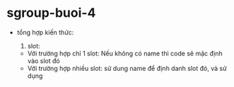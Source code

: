 # sgroup-buoi-4
- tổng hợp kiến thức:

  1.  slot: 
    + Với trường hợp chỉ 1 slot: Nếu không có name thì code sẽ mặc định vào slot đó
    + Với trường hợp nhiều slot: sử dung name để định danh slot đó, và sử dụng <template v-slot: > bên html
    + Code trong template sẽ ghi đè lại code trong slot bên file js
  2.  Đệ quy component: Để tạo được 1 đệ quy:
    + Tạo tree ngoài cùng
    + Bên html sử dụng v-for để in ra tất cả các phần tử cha
    + trong template của cha: sử dụng v-for để in ra các child, với mỗi child sử dụng lệnh v-if check xem child còn có chứa child nào không, nếu không có thì đó là cha, còn không thì hiển thị ra content
    + Ứng dụng: làm sidebar, cây, sử dụng trong các dự án lớn để tránh phải viết cụ thể code ra trong html
  3.  Thư viện: bootstrap-vue, element, awesome-vue
  4.  Vue CLI: là một hệ thống cung cấp các tính năng và môi trường giúp làm việc hiệu quả hơn với VueJs như: show error, runtime dependency,...
    - Tạo project: 
      + vue create [name_prj]
      + Nếu sử dụng git bash trên windows thì lệnh để chọn các options khi create project: winpty vue.cmd create project-name
      + Vue router: là 1 package hỗ trợ chuyển đổi component khi path thay đổi
      + PWA support: hỗ trợ code offline
      + vuex: sử dụng để state management
      + css pre-proccessor: scss
      + babel: là package để chuyển từ code ES6 trở lên thành Js thuần
      + eslint: là tool để viết code cho đúng
    - Run project: 
      + npm run serve
    - Sử dụng bootstrap:
      + npm install vue bootstrap-vue bootstrap
  
  
